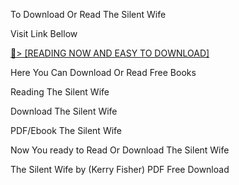 To Download Or Read The Silent Wife

Visit Link Bellow

<a href="https://uk.ebookarea.xyz/?book=B01NBDMFWA">📖&gt; [READING NOW AND EASY TO DOWNLOAD]</a>

Here You Can Download Or Read Free Books

Reading The Silent Wife

Download The Silent Wife

PDF/Ebook The Silent Wife

Now You ready to Read Or Download The Silent Wife

The Silent Wife by (Kerry Fisher) PDF Free Download
